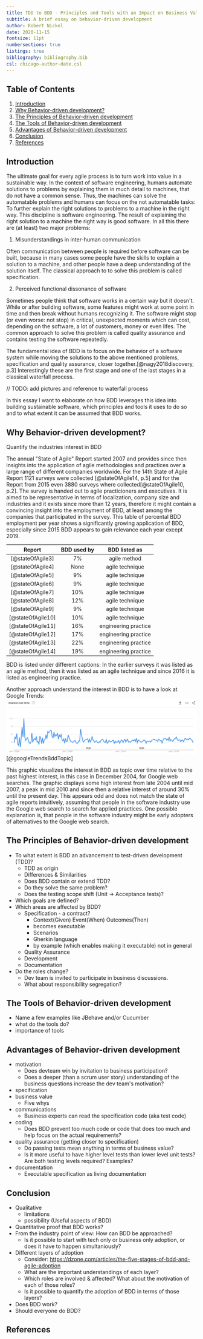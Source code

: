 ```yaml
---
title: TDD to BDD - Principles and Tools with an Impact on Business Value and Communications
subtitle: A brief essay on behavior-driven development
author: Robert Nickel
date: 2020-11-15
fontsize: 11pt
numbersections: true
listings: true
bibliography: bibliography.bib
csl: chicago-author-date.csl
---
```


## Table of Contents <!-- omit in toc -->
1. [Introduction](#introduction)
2. [Why Behavior-driven development?](#why-behavior-driven-development)
3. [The Principles of Behavior-driven development](#the-principles-of-behavior-driven-development)
4. [The Tools of Behavior-driven development](#the-tools-of-behavior-driven-development)
5. [Advantages of Behavior-driven development](#advantages-of-behavior-driven-development)
6. [Conclusion](#conclusion)
7. [References](#references)

## Introduction
The ultimate goal for every agile process is to turn work into value in a sustainable way. In the context of software engineering, humans automate solutions to problems by explaining them in much detail to machines, that do not have a common sense. Thus, the machines can solve the automatable problems and humans can focus on the not automatable tasks: To further explain the right solutions to problems to a machine in the right way. This discipline is software engineering. The result of explaining the right solution to a machine the right way is good software. In all this there are (at least) two major problems:

1. Misunderstandings in inter-human communication

Often communication between people is required before software can be built, because in many cases some people have the skills to explain a solution to a machine, and other people have a deep understanding of the solution itself. The classical approach to to solve this problem is called specification.

2. Perceived functional dissonance of software

Sometimes people think that software works in a certain way but it doesn't. While or after building software, some features might work at some point in time and then break without humans recognizing it. The software might stop (or even worse: not stop) in critical, unexpected moments which can cost, depending on the software, a lot of customers, money or even lifes. The common approach to solve this problem is called quality assurance and contains testing the software repeatedly.

The fundamental idea of BDD is to focus on the behavior of a software system while moving the solutions to the above mentioned problems, specification and quality assurance, closer together.[@nagy2018discovery, p.3] Interestingly these are the first stage and one of the last stages in a classical waterfall process. 

// TODO: add pictures and reference to waterfall process

In this essay I want to elaborate on how BDD leverages this idea into building sustainable software, which principles and tools it uses to do so and to what extent it can be assumed that BDD works.

## Why Behavior-driven development?
Quantify the industries interest in BDD

The annual "State of Agile" Report started 2007 and provides since then insights into the application of agile methodologies and practices over a large range of different companies worldwide.
For the 14th State of Agile Report 1121 surveys were collected [@stateOfAgile14, p.5] and for the Report from 2015 even 3880 surveys where collected[@stateOfAgile10, p.2]. The survey is handed out to agile practicioners and executives. It is aimed to be representative in terms of localization, company size and industries and it exists since more than 12 years, therefore it might contain a convincing insight into the employment of BDD, at least among the companies that participated in the survey. This table of percental BDD employment per year shows a significantly growing application of BDD, especially since 2015 BDD appears to gain relevance each year except 2019.

Report | BDD used by | BDD listed as
:-: | :-: | :-:
[@stateOfAgile3] | 7% | agile method
[@stateOfAgile4] | None | agile technique
[@stateOfAgile5] | 9% | agile technique
[@stateOfAgile6] | 9% | agile technique
[@stateOfAgile7] | 10% | agile technique
[@stateOfAgile8] | 12% | agile technique
[@stateOfAgile9] | 9% | agile technique
[@stateOfAgile10] | 10% | agile technique
[@stateOfAgile11] | 16% | engineering practice
[@stateOfAgile12] | 17% | engineering practice
[@stateOfAgile13] | 22% | engineering practice
[@stateOfAgile14] | 19% | engineering practice

BDD is listed under different captions: In the earlier surveys it was listed as an agile method, then it was listed as an agile technique and since 2016 it is listed as engineering practice.

Another approach understand the interest in BDD is to have a look at Google Trends:
![](images/google_trends_bdd_topic.png)
[@googleTrendsBddTopic]

This graphic visualizes the interest in BDD as topic over time relative to the past highest interest, in this case in December 2004, for Google web searches. The graphic displays some high interest from late 2004 until mid 2007, a peak in mid 2010 and since then a relative interest of around 30% until the present day. This appears odd and does not match the state of agile reports intuitively, assuming that people in the software industry use the Google web search to search for applied practices. One possible explanation is, that people in the software industry might be early adopters of alternatives to the Google web search.

## The Principles of Behavior-driven development
- To what extent is BDD an advancement to test-driven development (TDD)?
  - TDD as origin
  - Differences & Similarities
  - Does BDD contain or extend TDD?
  - Do they solve the same problem?
  - Does the testing scope shift (Unit -> Acceptance tests)?
- Which goals are defined?
- Which areas are affected by BDD?
  - Specification - a contract?
    - Context(Given) Event(When) Outcomes(Then)
    - becomes executable
    - Scenarios
    - Gherkin language
    - by example (which enables making it executable) not in general
  - Quality Assurance
  - Development
  - Documentation
- Do the roles change?
  - Dev team is invited to participate in business discussions.
  - What about responsibility segregation?

## The Tools of Behavior-driven development
- Name a few examples like JBehave and/or Cucumber
- what do the tools do?
- importance of tools
 
## Advantages of Behavior-driven development
- motivation
  - Does devteam win by invitation to business participation?
  - Does a deeper (than a scrum user story) understanding of the business questions increase the dev team's motivation?
- specification
- business value
  - Five whys
- communications
  - Business experts can read the specification code (aka test code)
- coding
  - Does BDD prevent too much code or code that does too much and help focus on the actual requirements?
- quality assurance (getting closer to specification)
  - Do passing tests mean anything in terms of business value?
  - Is it more useful to have higher level tests than lower level unit tests? Are both testing levels required? Examples?
- documentation
  - Executable specification as living documentation

## Conclusion
- Qualitative
  - limitations
  - possibility (Useful aspects of BDD)
- Quantitative proof that BDD works?
- From the industry point of view: How can BDD be approached?
  - Is it possible to start with tech only or business only adoption, or does it have to happen simultaniously?
- Different layers of adoption
  - Consider: https://dzone.com/articles/the-five-stages-of-bdd-and-agile-adoption
  - What are the important understandings of each layer?
  - Which roles are involved & affected? What about the motivation of each of those roles?
  - Is it possible to quantify the adoption of BDD in terms of those layers?
- Does BDD work?
- Should everyone do BDD?

## References